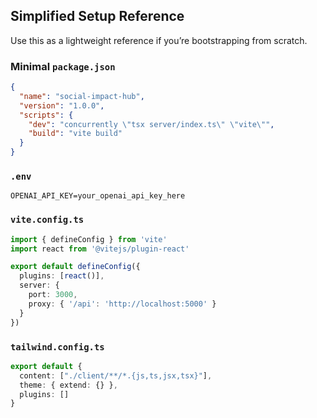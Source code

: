 ## Simplified Setup Reference

Use this as a lightweight reference if you’re bootstrapping from scratch.

### Minimal `package.json`
```json
{
  "name": "social-impact-hub",
  "version": "1.0.0",
  "scripts": {
    "dev": "concurrently \"tsx server/index.ts\" \"vite\"",
    "build": "vite build"
  }
}
```

### `.env`
```
OPENAI_API_KEY=your_openai_api_key_here
```

### `vite.config.ts`
```ts
import { defineConfig } from 'vite'
import react from '@vitejs/plugin-react'

export default defineConfig({
  plugins: [react()],
  server: {
    port: 3000,
    proxy: { '/api': 'http://localhost:5000' }
  }
})
```

### `tailwind.config.ts`
```ts
export default {
  content: ["./client/**/*.{js,ts,jsx,tsx}"],
  theme: { extend: {} },
  plugins: []
}
```


